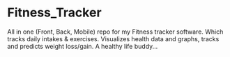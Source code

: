 # Fitness_Tracker
All in one (Front, Back, Mobile) repo for my Fitness tracker software. Which tracks daily intakes & exercises. Visualizes health data and graphs, tracks and predicts weight loss/gain. 
A healthy life buddy...
